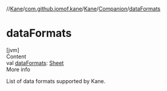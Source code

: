 //[Kane](../../../index.md)/[com.github.jomof.kane](../../index.md)/[Kane](../index.md)/[Companion](index.md)/[dataFormats](data-formats.md)



# dataFormats  
[jvm]  
Content  
val [dataFormats](data-formats.md): [Sheet](../../../com.github.jomof.kane.impl.sheet/-sheet/index.md)  
More info  


List of data formats supported by Kane.

  



